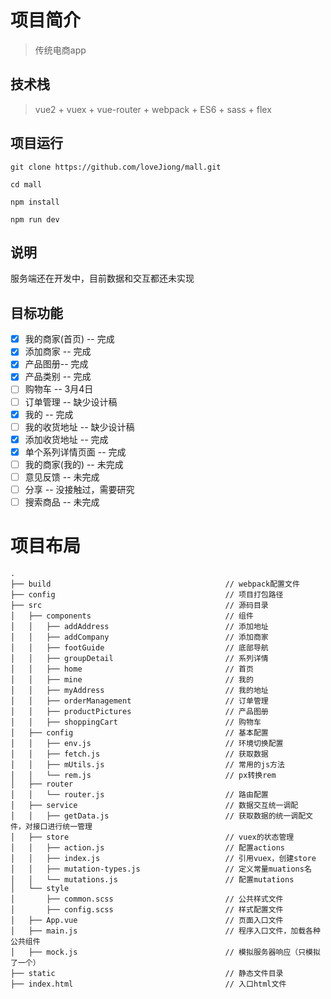 # 项目简介

> 传统电商app

## 技术栈

> vue2 + vuex + vue-router + webpack + ES6 + sass + flex

## 项目运行
```
git clone https://github.com/loveJiong/mall.git

cd mall

npm install

npm run dev
```

## 说明
服务端还在开发中，目前数据和交互都还未实现

## 目标功能
- [x] 我的商家(首页) -- 完成
- [x] 添加商家 -- 完成
- [x] 产品图册-- 完成
- [x] 产品类别 -- 完成
- [ ] 购物车 -- 3月4日
- [ ] 订单管理 -- 缺少设计稿
- [x] 我的 -- 完成
- [ ] 我的收货地址 -- 缺少设计稿
- [x] 添加收货地址 -- 完成
- [x] 单个系列详情页面 -- 完成
- [ ] 我的商家(我的) -- 未完成
- [ ] 意见反馈 -- 未完成
- [ ] 分享 -- 没接触过，需要研究
- [ ] 搜索商品 -- 未完成

# 项目布局

```
.
├── build                                       // webpack配置文件
├── config                                      // 项目打包路径
├── src                                         // 源码目录
│   ├── components                              // 组件
│   │   ├── addAddress                          // 添加地址
│   │   ├── addCompany                          // 添加商家
│   │   ├── footGuide                           // 底部导航
│   │   ├── groupDetail                         // 系列详情
│   │   ├── home                                // 首页
│   │   ├── mine                                // 我的
│   │   ├── myAddress                           // 我的地址
│   │   ├── orderManagement                     // 订单管理
│   │   ├── productPictures                     // 产品图册
│   │   ├── shoppingCart                        // 购物车
│   ├── config                                  // 基本配置
│   │   ├── env.js                              // 环境切换配置
│   │   ├── fetch.js                            // 获取数据
│   │   ├── mUtils.js                           // 常用的js方法
│   │   └── rem.js                              // px转换rem
│   ├── router
│   │   └── router.js                           // 路由配置
│   ├── service                                 // 数据交互统一调配
│   │   ├── getData.js                          // 获取数据的统一调配文件，对接口进行统一管理
│   ├── store                                   // vuex的状态管理
│   │   ├── action.js                           // 配置actions
│   │   ├── index.js                            // 引用vuex，创建store
│   │   ├── mutation-types.js                   // 定义常量muations名
│   │   └── mutations.js                        // 配置mutations
│   └── style
│       ├── common.scss                         // 公共样式文件
│       ├── config.scss                         // 样式配置文件
│   ├── App.vue                                 // 页面入口文件
│   ├── main.js                                 // 程序入口文件，加载各种公共组件
│   ├── mock.js                                 // 模拟服务器响应（只模拟了一个）
├── static                                      // 静态文件目录
├── index.html                                  // 入口html文件
